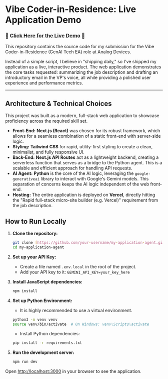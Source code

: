 # Vibe Coder-in-Residence: Live Application Demo

### 🚀 [Click Here for the Live Demo](https://your-vercel-app-url.vercel.app) 🚀

This repository contains the source code for my submission for the Vibe Coder-in-Residence (GenAI Tech EA) role at Analog Devices.

Instead of a simple script, I believe in "shipping daily," so I've shipped my application as a live, interactive product. The web application demonstrates the core tasks requested: summarizing the job description and drafting an introductory email in the VP's voice, all while providing a polished user experience and performance metrics.

---

## Architecture & Technical Choices

This project was built as a modern, full-stack web application to showcase proficiency across the required skill set.

* **Front-End:** **Next.js (React)** was chosen for its robust framework, which allows for a seamless combination of a static front-end with server-side logic.
* **Styling:** **Tailwind CSS** for rapid, utility-first styling to create a clean, minimalist, and fully responsive UI.
* **Back-End:** **Next.js API Routes** act as a lightweight backend, creating a serverless function that serves as a bridge to the Python agent. This is a scalable and efficient approach for handling API requests.
* **AI Agent:** **Python** is the core of the AI logic, leveraging the `google-generativeai` library to interact with Google's Gemini models. This separation of concerns keeps the AI logic independent of the web front-end.
* **Hosting:** The entire application is deployed on **Vercel**, directly hitting the "Rapid full-stack micro-site builder (e.g. Vercel)" requirement from the job description.

## How to Run Locally

1.  **Clone the repository:**
    ```bash
    git clone [https://github.com/your-username/my-application-agent.git](https://github.com/your-username/my-application-agent.git)
    cd my-application-agent
    ```

2.  **Set up your API Key:**
    * Create a file named `.env.local` in the root of the project.
    * Add your API key to it: `GEMINI_API_KEY=your_key_here`

3.  **Install JavaScript dependencies:**
    ```bash
    npm install
    ```

4.  **Set up Python Environment:**
    * It is highly recommended to use a virtual environment.
    ```bash
    python3 -m venv venv
    source venv/bin/activate  # On Windows: venv\Scripts\activate
    ```
    * Install Python dependencies:
    ```bash
    pip install -r requirements.txt
    ```

5.  **Run the development server:**
    ```bash
    npm run dev
    ```

Open [http://localhost:3000](http://localhost:3000) in your browser to see the application.
